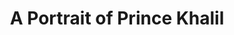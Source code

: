 ---
title: A Portrait of Prince Khalil
band: Reenchantment
authors: ["Victor Fisher"]
explicit: false
published: April 17 2020

description: |
  A musical portrait of the honorable Joseph Khalil.

recordings:
  - title: A Portrait of Prince Khalil
    type: Recording
    style: Electronic
    length: 1:42
    link: https://victorslibrary.s3.amazonaws.com/music/A+Portrait+of+Prince+Khalil/A+Portrait+of+Prince+Khalil.mp3

lyrics: Instrumental
---